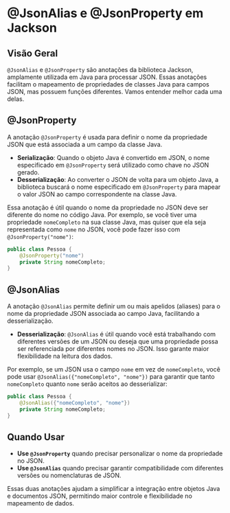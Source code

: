 
# @JsonAlias e @JsonProperty em Jackson

## Visão Geral
`@JsonAlias` e `@JsonProperty` são anotações da biblioteca Jackson, amplamente utilizada em Java para processar JSON. Essas anotações facilitam o mapeamento de propriedades de classes Java para campos JSON, mas possuem funções diferentes. Vamos entender melhor cada uma delas.

## @JsonProperty
A anotação `@JsonProperty` é usada para definir o nome da propriedade JSON que está associada a um campo da classe Java.

- **Serialização**: Quando o objeto Java é convertido em JSON, o nome especificado em `@JsonProperty` será utilizado como chave no JSON gerado.
- **Desserialização**: Ao converter o JSON de volta para um objeto Java, a biblioteca buscará o nome especificado em `@JsonProperty` para mapear o valor JSON ao campo correspondente na classe Java.

Essa anotação é útil quando o nome da propriedade no JSON deve ser diferente do nome no código Java. Por exemplo, se você tiver uma propriedade `nomeCompleto` na sua classe Java, mas quiser que ela seja representada como `nome` no JSON, você pode fazer isso com `@JsonProperty("nome")`:

```java
public class Pessoa {
    @JsonProperty("nome")
    private String nomeCompleto;
}
```

## @JsonAlias
A anotação `@JsonAlias` permite definir um ou mais apelidos (aliases) para o nome da propriedade JSON associada ao campo Java, facilitando a desserialização.

- **Desserialização**: `@JsonAlias` é útil quando você está trabalhando com diferentes versões de um JSON ou deseja que uma propriedade possa ser referenciada por diferentes nomes no JSON. Isso garante maior flexibilidade na leitura dos dados.

Por exemplo, se um JSON usa o campo `nome` em vez de `nomeCompleto`, você pode usar `@JsonAlias({"nomeCompleto", "nome"})` para garantir que tanto `nomeCompleto` quanto `nome` serão aceitos ao desserializar:

```java
public class Pessoa {
    @JsonAlias({"nomeCompleto", "nome"})
    private String nomeCompleto;
}
```

## Quando Usar
- **Use `@JsonProperty`** quando precisar personalizar o nome da propriedade no JSON.
- **Use `@JsonAlias`** quando precisar garantir compatibilidade com diferentes versões ou nomenclaturas de JSON.

Essas duas anotações ajudam a simplificar a integração entre objetos Java e documentos JSON, permitindo maior controle e flexibilidade no mapeamento de dados.

